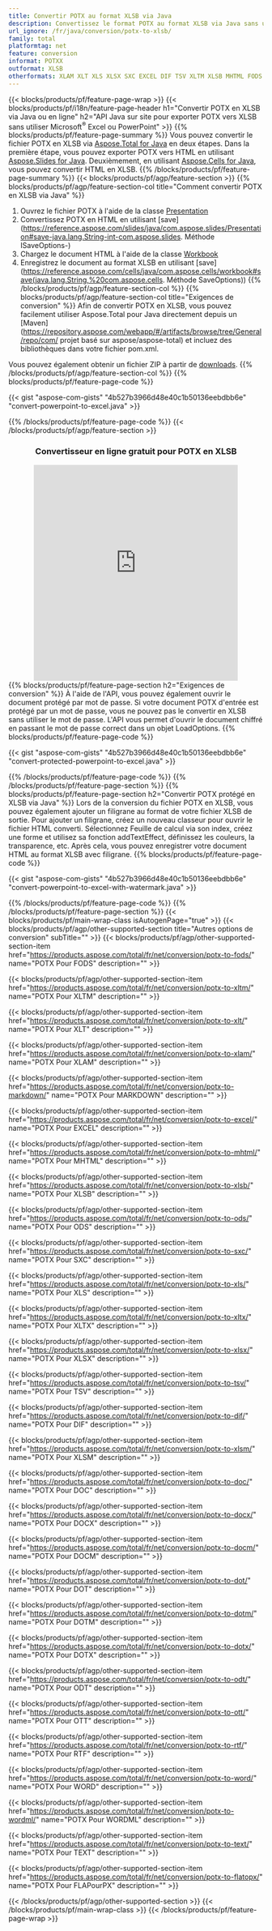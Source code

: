 ```yaml
---
title: Convertir POTX au format XLSB via Java
description: Convertissez le format POTX au format XLSB via Java sans utiliser Microsoft Excel ou PowerPoint ou en ligne. Testez rapidement le convertisseur en ligne POT vers CSV gratuit avant d'intégrer le code. ou avec le convertisseur en ligne gratuit
url_ignore: /fr/java/conversion/potx-to-xlsb/
family: total
platformtag: net
feature: conversion
informat: POTXX
outformat: XLSB
otherformats: XLAM XLT XLS XLSX SXC EXCEL DIF TSV XLTM XLSB MHTML FODS MARKDOWN XLTX ODS XLSM DOC DOCX DOCM DOT DOTM DOTX ODT OTT RTF WORD WORDML TEXT FLATOPX
---
```

{{< blocks/products/pf/feature-page-wrap >}}
{{< blocks/products/pf/i18n/feature-page-header h1="Convertir POTX en XLSB via Java ou en ligne" h2="API Java sur site pour exporter POTX vers XLSB sans utiliser Microsoft<sup>&reg;</sup> Excel ou PowerPoint" >}}
{{% blocks/products/pf/feature-page-summary %}}
Vous pouvez convertir le fichier POTX en XLSB via [Aspose.Total for Java](https://products.aspose.com/total/java/) en deux étapes. Dans la première étape, vous pouvez exporter POTX vers HTML en utilisant [Aspose.Slides for Java](https://products.aspose.com/slides/java/). Deuxièmement, en utilisant [Aspose.Cells for Java](https://products.aspose.com/cells/java/), vous pouvez convertir HTML en XLSB.
{{% /blocks/products/pf/feature-page-summary  %}}
{{< blocks/products/pf/agp/feature-section >}}
{{% blocks/products/pf/agp/feature-section-col title="Comment convertir POTX en XLSB via Java" %}}
1. Ouvrez le fichier POTX à l'aide de la classe [Presentation](https://reference.aspose.com/slides/java/com.aspose.slides/Presentation)
2. Convertissez POTX en HTML en utilisant [save](https://reference.aspose.com/slides/java/com.aspose.slides/Presentation#save-java.lang.String-int-com.aspose.slides. Méthode ISaveOptions-)
3. Chargez le document HTML à l'aide de la classe [Workbook](https://reference.aspose.com/cells/java/com.aspose.cells/Workbook)
4. Enregistrez le document au format XLSB en utilisant [save](https://reference.aspose.com/cells/java/com.aspose.cells/workbook#save(java.lang.String,%20com.aspose.cells. Méthode SaveOptions))
{{% /blocks/products/pf/agp/feature-section-col %}}
{{% blocks/products/pf/agp/feature-section-col title="Exigences de conversion" %}}
Afin de convertir POTX en XLSB, vous pouvez facilement utiliser Aspose.Total pour Java directement depuis un [Maven](https://repository.aspose.com/webapp/#/artifacts/browse/tree/General/repo/com/ projet basé sur aspose/aspose-total) et incluez des bibliothèques dans votre fichier pom.xml.

Vous pouvez également obtenir un fichier ZIP à partir de [downloads](https://releases.aspose.com/total/java).
{{% /blocks/products/pf/agp/feature-section-col %}}
{{% blocks/products/pf/feature-page-code %}}

{{< gist "aspose-com-gists" "4b527b3966d48e40c1b50136eebdbb6e" "convert-powerpoint-to-excel.java" >}}


{{% /blocks/products/pf/feature-page-code %}}
{{< /blocks/products/pf/agp/feature-section >}}
<div class="container-fluid agp-content bg-white aboutfile box-1 vh100 section nopbtm">
<div class=container>
<div class=row>
<div class="demobox tc col-md-12 padding-0" align="center">

<h3>Convertisseur en ligne gratuit pour POTX en XLSB</h3>

<iframe style="border: none; height: 426px;" scrolling="no" src="https://total-conversion-app-65z5r2lp.qa.k8s.dynabic.com/?to=xlsb&from=potx" id="child-iframe" width="80%"></iframe>

</div></div>
</div></div>
{{% blocks/products/pf/feature-page-section  h2="Exigences de conversion" %}}
À l'aide de l'API, vous pouvez également ouvrir le document protégé par mot de passe. Si votre document POTX d'entrée est protégé par un mot de passe, vous ne pouvez pas le convertir en XLSB sans utiliser le mot de passe. L'API vous permet d'ouvrir le document chiffré en passant le mot de passe correct dans un objet LoadOptions.  
{{% blocks/products/pf/feature-page-code %}}

{{< gist "aspose-com-gists" "4b527b3966d48e40c1b50136eebdbb6e" "convert-protected-powerpoint-to-excel.java" >}}

{{% /blocks/products/pf/feature-page-code  %}}
{{% /blocks/products/pf/feature-page-section %}}
{{% blocks/products/pf/feature-page-section  h2="Convertir POTX protégé en XLSB via Java" %}}
Lors de la conversion du fichier POTX en XLSB, vous pouvez également ajouter un filigrane au format de votre fichier XLSB de sortie. Pour ajouter un filigrane, créez un nouveau classeur pour ouvrir le fichier HTML converti. Sélectionnez Feuille de calcul via son index, créez une forme et utilisez sa fonction addTextEffect, définissez les couleurs, la transparence, etc. Après cela, vous pouvez enregistrer votre document HTML au format XLSB avec filigrane. 
{{% blocks/products/pf/feature-page-code %}}

{{< gist "aspose-com-gists" "4b527b3966d48e40c1b50136eebdbb6e" "convert-powerpoint-to-excel-with-watermark.java" >}}

{{% /blocks/products/pf/feature-page-code  %}}
{{% /blocks/products/pf/feature-page-section %}}
{{< blocks/products/pf/main-wrap-class isAutogenPage="true" >}}
{{< blocks/products/pf/agp/other-supported-section title="Autres options de conversion" subTitle="" >}}
{{< blocks/products/pf/agp/other-supported-section-item href="https://products.aspose.com/total/fr/net/conversion/potx-to-fods/" name="POTX Pour FODS" description="" >}}

{{< blocks/products/pf/agp/other-supported-section-item href="https://products.aspose.com/total/fr/net/conversion/potx-to-xltm/" name="POTX Pour XLTM" description="" >}}

{{< blocks/products/pf/agp/other-supported-section-item href="https://products.aspose.com/total/fr/net/conversion/potx-to-xlt/" name="POTX Pour XLT" description="" >}}

{{< blocks/products/pf/agp/other-supported-section-item href="https://products.aspose.com/total/fr/net/conversion/potx-to-xlam/" name="POTX Pour XLAM" description="" >}}

{{< blocks/products/pf/agp/other-supported-section-item href="https://products.aspose.com/total/fr/net/conversion/potx-to-markdown/" name="POTX Pour MARKDOWN" description="" >}}

{{< blocks/products/pf/agp/other-supported-section-item href="https://products.aspose.com/total/fr/net/conversion/potx-to-excel/" name="POTX Pour EXCEL" description="" >}}

{{< blocks/products/pf/agp/other-supported-section-item href="https://products.aspose.com/total/fr/net/conversion/potx-to-mhtml/" name="POTX Pour MHTML" description="" >}}

{{< blocks/products/pf/agp/other-supported-section-item href="https://products.aspose.com/total/fr/net/conversion/potx-to-xlsb/" name="POTX Pour XLSB" description="" >}}

{{< blocks/products/pf/agp/other-supported-section-item href="https://products.aspose.com/total/fr/net/conversion/potx-to-ods/" name="POTX Pour ODS" description="" >}}

{{< blocks/products/pf/agp/other-supported-section-item href="https://products.aspose.com/total/fr/net/conversion/potx-to-sxc/" name="POTX Pour SXC" description="" >}}

{{< blocks/products/pf/agp/other-supported-section-item href="https://products.aspose.com/total/fr/net/conversion/potx-to-xls/" name="POTX Pour XLS" description="" >}}

{{< blocks/products/pf/agp/other-supported-section-item href="https://products.aspose.com/total/fr/net/conversion/potx-to-xltx/" name="POTX Pour XLTX" description="" >}}

{{< blocks/products/pf/agp/other-supported-section-item href="https://products.aspose.com/total/fr/net/conversion/potx-to-xlsx/" name="POTX Pour XLSX" description="" >}}

{{< blocks/products/pf/agp/other-supported-section-item href="https://products.aspose.com/total/fr/net/conversion/potx-to-tsv/" name="POTX Pour TSV" description="" >}}

{{< blocks/products/pf/agp/other-supported-section-item href="https://products.aspose.com/total/fr/net/conversion/potx-to-dif/" name="POTX Pour DIF" description="" >}}

{{< blocks/products/pf/agp/other-supported-section-item href="https://products.aspose.com/total/fr/net/conversion/potx-to-xlsm/" name="POTX Pour XLSM" description="" >}}

{{< blocks/products/pf/agp/other-supported-section-item href="https://products.aspose.com/total/fr/net/conversion/potx-to-doc/" name="POTX Pour DOC" description="" >}}

{{< blocks/products/pf/agp/other-supported-section-item href="https://products.aspose.com/total/fr/net/conversion/potx-to-docx/" name="POTX Pour DOCX" description="" >}}

{{< blocks/products/pf/agp/other-supported-section-item href="https://products.aspose.com/total/fr/net/conversion/potx-to-docm/" name="POTX Pour DOCM" description="" >}}

{{< blocks/products/pf/agp/other-supported-section-item href="https://products.aspose.com/total/fr/net/conversion/potx-to-dot/" name="POTX Pour DOT" description="" >}}

{{< blocks/products/pf/agp/other-supported-section-item href="https://products.aspose.com/total/fr/net/conversion/potx-to-dotm/" name="POTX Pour DOTM" description="" >}}

{{< blocks/products/pf/agp/other-supported-section-item href="https://products.aspose.com/total/fr/net/conversion/potx-to-dotx/" name="POTX Pour DOTX" description="" >}}

{{< blocks/products/pf/agp/other-supported-section-item href="https://products.aspose.com/total/fr/net/conversion/potx-to-odt/" name="POTX Pour ODT" description="" >}}

{{< blocks/products/pf/agp/other-supported-section-item href="https://products.aspose.com/total/fr/net/conversion/potx-to-ott/" name="POTX Pour OTT" description="" >}}

{{< blocks/products/pf/agp/other-supported-section-item href="https://products.aspose.com/total/fr/net/conversion/potx-to-rtf/" name="POTX Pour RTF" description="" >}}

{{< blocks/products/pf/agp/other-supported-section-item href="https://products.aspose.com/total/fr/net/conversion/potx-to-word/" name="POTX Pour WORD" description="" >}}

{{< blocks/products/pf/agp/other-supported-section-item href="https://products.aspose.com/total/fr/net/conversion/potx-to-wordml/" name="POTX Pour WORDML" description="" >}}

{{< blocks/products/pf/agp/other-supported-section-item href="https://products.aspose.com/total/fr/net/conversion/potx-to-text/" name="POTX Pour TEXT" description="" >}}

{{< blocks/products/pf/agp/other-supported-section-item href="https://products.aspose.com/total/fr/net/conversion/potx-to-flatopx/" name="POTX Pour FLAPourPX" description="" >}}


{{< /blocks/products/pf/agp/other-supported-section >}}
{{< /blocks/products/pf/main-wrap-class >}}
{{< /blocks/products/pf/feature-page-wrap >}}
